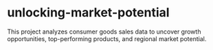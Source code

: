 # unlocking-market-potential
This project analyzes consumer goods sales data to uncover growth opportunities, top-performing products, and regional market potential.  
